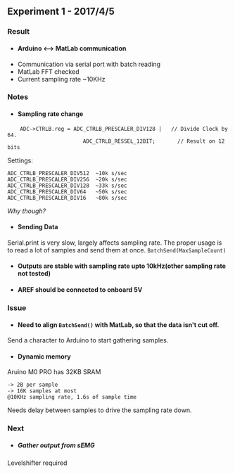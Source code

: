 ## Experiment 1 - 2017/4/5

### Result
* #### Arduino <--> MatLab communication
* Communication via serial port with batch reading
* MatLab FFT checked
* Current sampling rate ~10KHz

### Notes

* #### Sampling rate change
```   
    ADC->CTRLB.reg = ADC_CTRLB_PRESCALER_DIV128 |   // Divide Clock by 64.
                        ADC_CTRLB_RESSEL_12BIT;       // Result on 12 bits
```

Settings:
```
ADC_CTRLB_PRESCALER_DIV512  ~10k s/sec
ADC_CTRLB_PRESCALER_DIV256  ~20k s/sec
ADC_CTRLB_PRESCALER_DIV128  ~33k s/sec
ADC_CTRLB_PRESCALER_DIV64   ~50k s/sec
ADC_CTRLB_PRESCALER_DIV16   ~80k s/sec
```
*Why though?*

* #### Sending Data
Serial.print is very slow, largely affects sampling rate.
The proper usage is to read a lot of samples and send them at once.
`BatchSend(MaxSampleCount)`

* #### Outputs are stable with sampling rate upto 10kHz(other sampling rate not tested)

* #### AREF should be connected to onboard 5V 

### Issue

* #### Need to align `BatchSend()` with MatLab, so that the data isn't cut off.
Send a character to Arduino to start gathering samples.

* #### Dynamic memory
Aruino M0 PRO has 32KB SRAM
```
-> 2B per sample 
-> 16K samples at most
@10KHz sampling rate, 1.6s of sample time
```
Needs delay between samples to drive the sampling rate down.

### Next
* ##### Gather output from sEMG
Levelshifter required
